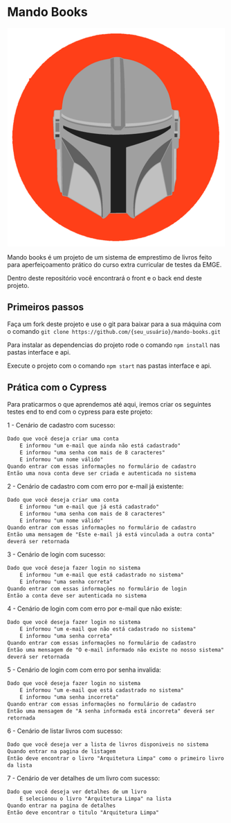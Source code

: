 # Mando Books

![Mando Books Icon](./assets/icon.png)

Mando books é um projeto de um sistema de emprestimo de livros feito para aperfeiçoamento prático do curso extra curricular de testes da EMGE.

Dentro deste repositório você encontrará o front e o back end deste projeto.

## Primeiros passos

Faça um fork deste projeto e use o git para baixar para a sua máquina com o comando `git clone https://github.com/{seu_usuário}/mando-books.git`

Para instalar as dependencias do projeto rode o comando `npm install` nas pastas interface e api.

Execute o projeto com o comando `npm start` nas pastas interface e api.

## Prática com o Cypress

Para praticarmos o que aprendemos até aqui, iremos criar os seguintes testes end to end com o cypress para este projeto:

1 - Cenário de cadastro com sucesso:
```
Dado que você deseja criar uma conta
    E informou "um e-mail que ainda não está cadastrado"
    E informou "uma senha com mais de 8 caracteres"
    E informou "um nome válido"
Quando entrar com essas informações no formulário de cadastro
Então uma nova conta deve ser criada e autenticada no sistema
```

2 - Cenário de cadastro com com erro por e-mail já existente:
```
Dado que você deseja criar uma conta
    E informou "um e-mail que já está cadastrado"
    E informou "uma senha com mais de 8 caracteres"
    E informou "um nome válido"
Quando entrar com essas informações no formulário de cadastro
Então uma mensagem de "Este e-mail já está vinculada a outra conta" deverá ser retornada
```

3 - Cenário de login com sucesso:
```
Dado que você deseja fazer login no sistema
    E informou "um e-mail que está cadastrado no sistema"
    E informou "uma senha correta"
Quando entrar com essas informações no formulário de login
Então a conta deve ser autenticada no sistema
```

4 - Cenário de login com com erro por e-mail que não existe:
```
Dado que você deseja fazer login no sistema
    E informou "um e-mail que não está cadastrado no sistema"
    E informou "uma senha correta"
Quando entrar com essas informações no formulário de cadastro
Então uma mensagem de "O e-mail informado não existe no nosso sistema" deverá ser retornada
```

5 - Cenário de login com com erro por senha invalida:
```
Dado que você deseja fazer login no sistema
    E informou "um e-mail que está cadastrado no sistema"
    E informou "uma senha incorreta"
Quando entrar com essas informações no formulário de cadastro
Então uma mensagem de "A senha informada está incorreta" deverá ser retornada
```

6 - Cenário de listar livros com sucesso:
```
Dado que você deseja ver a lista de livros disponiveis no sistema
Quando entrar na pagina de listagem
Então deve encontrar o livro "Arquitetura Limpa" como o primeiro livro da lista
```

7 - Cenário de ver detalhes de um livro com sucesso:
```
Dado que você deseja ver detalhes de um livro
    E selecionou o livro "Arquitetura Limpa" na lista
Quando entrar na pagina de detalhes
Então deve encontrar o titulo "Arquitetura Limpa"
```
